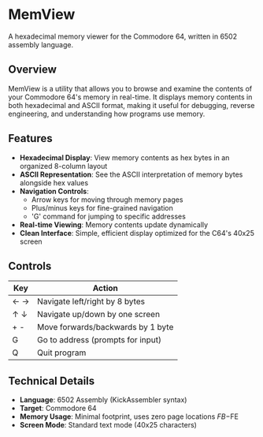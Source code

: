 # MemView

A hexadecimal memory viewer for the Commodore 64, written in 6502 assembly language.

## Overview

MemView is a utility that allows you to browse and examine the contents of your Commodore 64's memory in real-time. It displays memory contents in both hexadecimal and ASCII format, making it useful for debugging, reverse engineering, and understanding how programs use memory.

## Features

- **Hexadecimal Display**: View memory contents as hex bytes in an organized 8-column layout
- **ASCII Representation**: See the ASCII interpretation of memory bytes alongside hex values
- **Navigation Controls**: 
  - Arrow keys for moving through memory pages
  - Plus/minus keys for fine-grained navigation
  - 'G' command for jumping to specific addresses
- **Real-time Viewing**: Memory contents update dynamically
- **Clean Interface**: Simple, efficient display optimized for the C64's 40x25 screen

## Controls

| Key | Action |
|-----|--------|
| ← → | Navigate left/right by 8 bytes |
| ↑ ↓ | Navigate up/down by one screen |
| + - | Move forwards/backwards by 1 byte |
| G | Go to address (prompts for input) |
| Q | Quit program |

## Technical Details

- **Language**: 6502 Assembly (KickAssembler syntax)
- **Target**: Commodore 64
- **Memory Usage**: Minimal footprint, uses zero page locations $FB-$FE
- **Screen Mode**: Standard text mode (40x25 characters)
